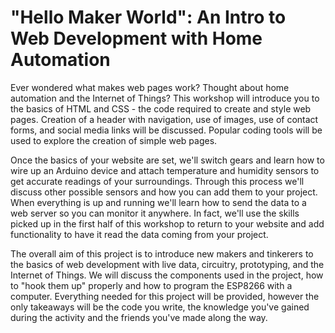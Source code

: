 # "Hello Maker World": An Intro to Web Development with Home Automation

Ever wondered what makes web pages work? Thought about home automation and the Internet of Things?  This workshop will introduce you to the basics of HTML and CSS - the code required to create and style web pages. Creation of a header with navigation, use of images, use of contact forms, and social media links will be discussed. Popular coding tools will be used to explore the creation of simple web pages.

Once the basics of your website are set, we'll switch gears and learn how to wire up an Arduino device and attach temperature and humidity sensors to get accurate readings of your surroundings. Through this process we'll discuss other possible sensors and how you can add them to your project.  When everything is up and running we'll learn how to send the data to a web server so you can monitor it anywhere.  In fact, we'll use the skills picked up in the first half of this workshop to return to your website and add functionality to have it read the data coming from your project.

The overall aim of this project is to introduce new makers and tinkerers to the basics of web development with live data, circuitry, prototyping, and the Internet of Things. We will discuss the components used in the project, how to "hook them up" properly and how to program the ESP8266 with a computer. Everything needed for this project will be provided, however the only takeaways will be the code you write, the knowledge you've gained during the activity and the friends you've made along the way.